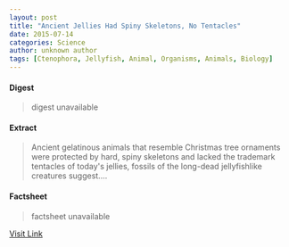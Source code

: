 ```yaml
---
layout: post
title: "Ancient Jellies Had Spiny Skeletons, No Tentacles"
date: 2015-07-14
categories: Science
author: unknown author
tags: [Ctenophora, Jellyfish, Animal, Organisms, Animals, Biology]
---
```



#### Digest
>digest unavailable

#### Extract
>Ancient gelatinous animals that resemble Christmas tree ornaments were protected by hard, spiny skeletons and lacked the trademark tentacles of today's jellies, fossils of the long-dead jellyfishlike creatures suggest....

#### Factsheet
>factsheet unavailable

[Visit Link](http://www.livescience.com/51515-ancient-comb-jellies-had-skeletons.html)


